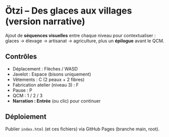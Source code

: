 # Ötzi – Des glaces aux villages (version narrative)
Ajout de **séquences visuelles** entre chaque niveau pour contextualiser : glaces → élevage → artisanat → agriculture, plus un **épilogue** avant le QCM.

## Contrôles
- Déplacement : Flèches / WASD
- Javelot : Espace (bisons uniquement)
- Vêtements : C (2 peaux + 2 fibres)
- Fabrication atelier (niveau 3) : F
- Pause : P
- QCM : 1 / 2 / 3
- **Narration : Entrée** (ou clic) pour continuer

## Déploiement
Publier `index.html` (et ces fichiers) via GitHub Pages (branche main, root).
